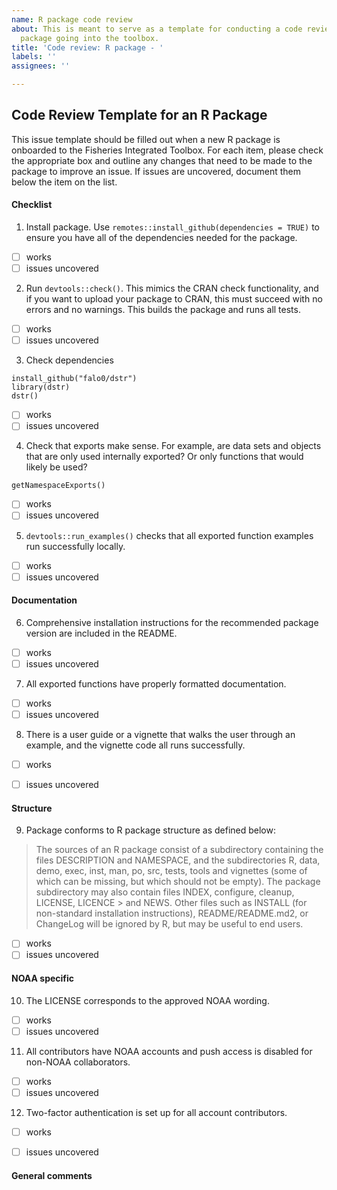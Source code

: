 ```yaml
---
name: R package code review
about: This is meant to serve as a template for conducting a code review for an R
  package going into the toolbox.
title: 'Code review: R package - '
labels: ''
assignees: ''

---
```

## Code Review Template for an R Package
This issue template should be filled out when a new R package is onboarded to the Fisheries Integrated Toolbox. For each item, please check the appropriate box and outline any changes that need to be made to the package to improve an issue. If issues are uncovered, document them below the item on the list.

#### Checklist
1. Install package. Use `remotes::install_github(dependencies = TRUE)` to ensure you have all of the dependencies needed for the package. 
- [ ] works
- [ ] issues uncovered

2. Run `devtools::check()`. This mimics the CRAN check functionality, and if you want to upload your package to CRAN, this must succeed with no errors and no warnings. This builds the package and runs all tests.
- [ ] works
- [ ] issues uncovered

3. Check dependencies
```
install_github("falo0/dstr")
library(dstr)
dstr()
```
- [ ] works
- [ ] issues uncovered

4. Check that exports make sense. For example, are data sets and objects that are only used internally exported? Or only functions that would likely be used?
```
getNamespaceExports()
```
- [ ] works
- [ ] issues uncovered

5. `devtools::run_examples()` checks that all exported function examples run successfully locally.
- [ ] works
- [ ] issues uncovered

#### Documentation
6. Comprehensive installation instructions for the recommended package version are included in the README.
- [ ] works 
- [ ] issues uncovered

7. All exported functions have properly formatted documentation.
- [ ] works
- [ ] issues uncovered

8. There is a user guide or a vignette that walks the user through an example, and the vignette code all runs successfully.
- [ ] works
- [ ] issues uncovered


#### Structure
9. Package conforms to R package structure as defined below:
> The sources of an R package consist of a subdirectory containing the files DESCRIPTION and NAMESPACE, and the subdirectories R, data, demo, exec, inst, man, po, src, tests, 
> tools and vignettes (some of which can be missing, but which should not be empty). The package subdirectory may also contain files INDEX, configure, cleanup, LICENSE, LICENCE > and NEWS. Other files such as INSTALL (for non-standard installation instructions), README/README.md2, or ChangeLog will be ignored by R, but may be useful to end users.
- [ ] works
- [ ] issues uncovered

#### NOAA specific
10. The LICENSE corresponds to the approved NOAA wording.
- [ ] works
- [ ] issues uncovered

11. All contributors have NOAA accounts and push access is disabled for non-NOAA collaborators.
- [ ] works
- [ ] issues uncovered

12. Two-factor authentication is set up for all account contributors.
- [ ] works
- [ ] issues uncovered


#### General comments
